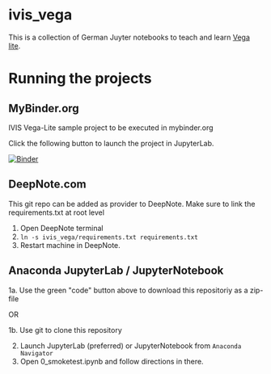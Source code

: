 # ivis_vega
This is a collection of German Juyter notebooks to teach and learn [Vega lite](https://vega.github.io/vega-lite/). 


# Running the projects

## MyBinder.org
IVIS Vega-Lite sample project to be executed in mybinder.org

Click the following button to launch the project in JupyterLab.

[![Binder](https://mybinder.org/badge_logo.svg)](https://mybinder.org/v2/gh/marcosoldati/ivis_vega/HEAD?urlpath=lab)


## DeepNote.com

This git repo can be added as provider to DeepNote.
Make sure to link the requirements.txt at root level

1. Open DeepNote terminal
2. `ln -s ivis_vega/requirements.txt requirements.txt`
3. Restart machine in DeepNote.

## Anaconda JupyterLab / JupyterNotebook

1a. Use the green "code" button above to download this repositoriy as a zip-file 

OR

1b. Use git to clone this repository

2. Launch JupyterLab (preferred) or JupyterNotebook from `Anaconda Navigator`
3. Open 0_smoketest.ipynb and follow directions in there.